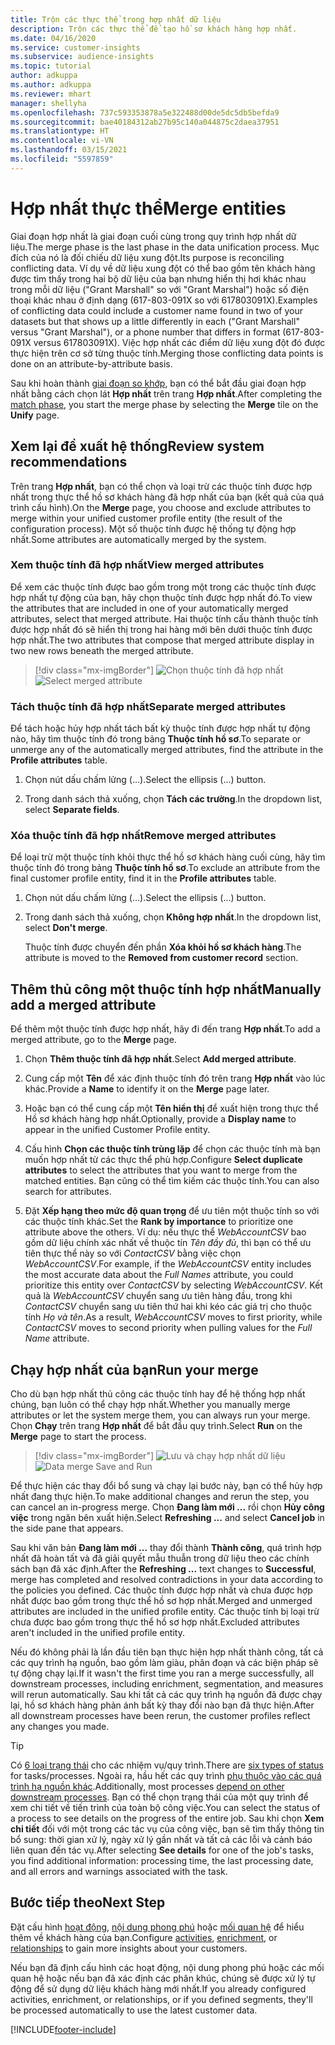 ```yaml
---
title: Trộn các thực thể trong hợp nhất dữ liệu
description: Trộn các thực thể để tạo hồ sơ khách hàng hợp nhất.
ms.date: 04/16/2020
ms.service: customer-insights
ms.subservice: audience-insights
ms.topic: tutorial
author: adkuppa
ms.author: adkuppa
ms.reviewer: mhart
manager: shellyha
ms.openlocfilehash: 737c593353878a5e322488d00de5dc5db5befda9
ms.sourcegitcommit: bae40184312ab27b95c140a044875c2daea37951
ms.translationtype: HT
ms.contentlocale: vi-VN
ms.lasthandoff: 03/15/2021
ms.locfileid: "5597859"
---
```

# <a name="merge-entities"></a><span data-ttu-id="8fc85-103">Hợp nhất thực thể</span><span class="sxs-lookup"><span data-stu-id="8fc85-103">Merge entities</span></span>

<span data-ttu-id="8fc85-104">Giai đoạn hợp nhất là giai đoạn cuối cùng trong quy trình hợp nhất dữ liệu.</span><span class="sxs-lookup"><span data-stu-id="8fc85-104">The merge phase is the last phase in the data unification process.</span></span> <span data-ttu-id="8fc85-105">Mục đích của nó là đối chiếu dữ liệu xung đột.</span><span class="sxs-lookup"><span data-stu-id="8fc85-105">Its purpose is reconciling conflicting data.</span></span> <span data-ttu-id="8fc85-106">Ví dụ về dữ liệu xung đột có thể bao gồm tên khách hàng được tìm thấy trong hai bộ dữ liệu của bạn nhưng hiển thị hơi khác nhau trong mỗi dữ liệu ("Grant Marshall" so với "Grant Marshal") hoặc số điện thoại khác nhau ở định dạng (617-803-091X so với 617803091X).</span><span class="sxs-lookup"><span data-stu-id="8fc85-106">Examples of conflicting data could include a customer name found in two of your datasets but that shows up a little differently in each ("Grant Marshall" versus "Grant Marshal"), or a phone number that differs in format (617-803-091X versus 617803091X).</span></span> <span data-ttu-id="8fc85-107">Việc hợp nhất các điểm dữ liệu xung đột đó được thực hiện trên cơ sở từng thuộc tính.</span><span class="sxs-lookup"><span data-stu-id="8fc85-107">Merging those conflicting data points is done on an attribute-by-attribute basis.</span></span>

<span data-ttu-id="8fc85-108">Sau khi hoàn thành [giai đoạn so khớp](match-entities.md), bạn có thể bắt đầu giai đoạn hợp nhất bằng cách chọn lát **Hợp nhất** trên trang **Hợp nhất**.</span><span class="sxs-lookup"><span data-stu-id="8fc85-108">After completing the [match phase](match-entities.md), you start the merge phase by selecting the **Merge** tile on the **Unify** page.</span></span>

## <a name="review-system-recommendations"></a><span data-ttu-id="8fc85-109">Xem lại đề xuất hệ thống</span><span class="sxs-lookup"><span data-stu-id="8fc85-109">Review system recommendations</span></span>

<span data-ttu-id="8fc85-110">Trên trang **Hợp nhất**, bạn có thể chọn và loại trừ các thuộc tính được hợp nhất trong thực thể hồ sơ khách hàng đã hợp nhất của bạn (kết quả của quá trình cấu hình).</span><span class="sxs-lookup"><span data-stu-id="8fc85-110">On the **Merge** page, you choose and exclude attributes to merge within your unified customer profile entity (the result of the configuration process).</span></span> <span data-ttu-id="8fc85-111">Một số thuộc tính được hệ thống tự động hợp nhất.</span><span class="sxs-lookup"><span data-stu-id="8fc85-111">Some attributes are automatically merged by the system.</span></span>

### <a name="view-merged-attributes"></a><span data-ttu-id="8fc85-112">Xem thuộc tính đã hợp nhất</span><span class="sxs-lookup"><span data-stu-id="8fc85-112">View merged attributes</span></span>

<span data-ttu-id="8fc85-113">Để xem các thuộc tính được bao gồm trong một trong các thuộc tính được hợp nhất tự động của bạn, hãy chọn thuộc tính được hợp nhất đó.</span><span class="sxs-lookup"><span data-stu-id="8fc85-113">To view the attributes that are included in one of your automatically merged attributes, select that merged attribute.</span></span> <span data-ttu-id="8fc85-114">Hai thuộc tính cấu thành thuộc tính được hợp nhất đó sẽ hiển thị trong hai hàng mới bên dưới thuộc tính được hợp nhất.</span><span class="sxs-lookup"><span data-stu-id="8fc85-114">The two attributes that compose that merged attribute display in two new rows beneath the merged attribute.</span></span>

> [!div class="mx-imgBorder"]
> <span data-ttu-id="8fc85-115">![Chọn thuộc tính đã hợp nhất](media/configure-data-merge-profile-attributes.png "Chọn thuộc tính đã hợp nhất")</span><span class="sxs-lookup"><span data-stu-id="8fc85-115">![Select merged attribute](media/configure-data-merge-profile-attributes.png "Select merged attribute")</span></span>

### <a name="separate-merged-attributes"></a><span data-ttu-id="8fc85-116">Tách thuộc tính đã hợp nhất</span><span class="sxs-lookup"><span data-stu-id="8fc85-116">Separate merged attributes</span></span>

<span data-ttu-id="8fc85-117">Để tách hoặc hủy hợp nhất tách bất kỳ thuộc tính được hợp nhất tự động nào, hãy tìm thuộc tính đó trong bảng **Thuộc tính hồ sơ**.</span><span class="sxs-lookup"><span data-stu-id="8fc85-117">To separate or unmerge any of the automatically merged attributes, find the attribute in the **Profile attributes** table.</span></span>

1. <span data-ttu-id="8fc85-118">Chọn nút dấu chấm lửng (...).</span><span class="sxs-lookup"><span data-stu-id="8fc85-118">Select the ellipsis (...) button.</span></span>
  
2. <span data-ttu-id="8fc85-119">Trong danh sách thả xuống, chọn **Tách các trường**.</span><span class="sxs-lookup"><span data-stu-id="8fc85-119">In the dropdown list, select **Separate fields**.</span></span>

### <a name="remove-merged-attributes"></a><span data-ttu-id="8fc85-120">Xóa thuộc tính đã hợp nhất</span><span class="sxs-lookup"><span data-stu-id="8fc85-120">Remove merged attributes</span></span>

<span data-ttu-id="8fc85-121">Để loại trừ một thuộc tính khỏi thực thể hồ sơ khách hàng cuối cùng, hãy tìm thuộc tính đó trong bảng **Thuộc tính hồ sơ**.</span><span class="sxs-lookup"><span data-stu-id="8fc85-121">To exclude an attribute from the final customer profile entity, find it in the **Profile attributes** table.</span></span>

1. <span data-ttu-id="8fc85-122">Chọn nút dấu chấm lửng (...).</span><span class="sxs-lookup"><span data-stu-id="8fc85-122">Select the ellipsis (...) button.</span></span>
  
2. <span data-ttu-id="8fc85-123">Trong danh sách thả xuống, chọn **Không hợp nhất**.</span><span class="sxs-lookup"><span data-stu-id="8fc85-123">In the dropdown list, select **Don't merge**.</span></span>

   <span data-ttu-id="8fc85-124">Thuộc tính được chuyển đến phần **Xóa khỏi hồ sơ khách hàng**.</span><span class="sxs-lookup"><span data-stu-id="8fc85-124">The attribute is moved to the **Removed from customer record** section.</span></span>

## <a name="manually-add-a-merged-attribute"></a><span data-ttu-id="8fc85-125">Thêm thủ công một thuộc tính hợp nhất</span><span class="sxs-lookup"><span data-stu-id="8fc85-125">Manually add a merged attribute</span></span>

<span data-ttu-id="8fc85-126">Để thêm một thuộc tính được hợp nhất, hãy đi đến trang **Hợp nhất**.</span><span class="sxs-lookup"><span data-stu-id="8fc85-126">To add a merged attribute, go to the **Merge** page.</span></span>

1. <span data-ttu-id="8fc85-127">Chọn **Thêm thuộc tính đã hợp nhất**.</span><span class="sxs-lookup"><span data-stu-id="8fc85-127">Select **Add merged attribute**.</span></span>

2. <span data-ttu-id="8fc85-128">Cung cấp một **Tên** để xác định thuộc tính đó trên trang **Hợp nhất** vào lúc khác.</span><span class="sxs-lookup"><span data-stu-id="8fc85-128">Provide a **Name** to identify it on the **Merge** page later.</span></span>

3. <span data-ttu-id="8fc85-129">Hoặc bạn có thể cung cấp một **Tên hiển thị** để xuất hiện trong thực thể Hồ sơ khách hàng hợp nhất.</span><span class="sxs-lookup"><span data-stu-id="8fc85-129">Optionally, provide a **Display name** to appear in the unified Customer Profile entity.</span></span>

4. <span data-ttu-id="8fc85-130">Cấu hình **Chọn các thuộc tính trùng lặp** để chọn các thuộc tính mà bạn muốn hợp nhất từ các thực thể phù hợp.</span><span class="sxs-lookup"><span data-stu-id="8fc85-130">Configure **Select duplicate attributes** to select the attributes that you want to merge from the matched entities.</span></span> <span data-ttu-id="8fc85-131">Bạn cũng có thể tìm kiếm các thuộc tính.</span><span class="sxs-lookup"><span data-stu-id="8fc85-131">You can also search for attributes.</span></span>

5. <span data-ttu-id="8fc85-132">Đặt **Xếp hạng theo mức độ quan trọng** để ưu tiên một thuộc tính so với các thuộc tính khác.</span><span class="sxs-lookup"><span data-stu-id="8fc85-132">Set the **Rank by importance** to prioritize one attribute above the others.</span></span> <span data-ttu-id="8fc85-133">Ví dụ: nếu thực thể *WebAccountCSV* bao gồm dữ liệu chính xác nhất về thuộc tín *Tên đầy đủ*, thì bạn có thể ưu tiên thực thể này so với *ContactCSV* bằng việc chọn *WebAccountCSV*.</span><span class="sxs-lookup"><span data-stu-id="8fc85-133">For example, if the *WebAccountCSV* entity includes the most accurate data about the *Full Names* attribute, you could prioritize this entity over *ContactCSV* by selecting *WebAccountCSV*.</span></span> <span data-ttu-id="8fc85-134">Kết quả là *WebAccountCSV* chuyển sang ưu tiên hàng đầu, trong khi *ContactCSV* chuyển sang ưu tiên thứ hai khi kéo các giá trị cho thuộc tính *Họ và tên*.</span><span class="sxs-lookup"><span data-stu-id="8fc85-134">As a result, *WebAccountCSV* moves to first priority, while *ContactCSV* moves to second priority when pulling values for the *Full Name* attribute.</span></span>

## <a name="run-your-merge"></a><span data-ttu-id="8fc85-135">Chạy hợp nhất của bạn</span><span class="sxs-lookup"><span data-stu-id="8fc85-135">Run your merge</span></span>

<span data-ttu-id="8fc85-136">Cho dù bạn hợp nhất thủ công các thuộc tính hay để hệ thống hợp nhất chúng, bạn luôn có thể chạy hợp nhất.</span><span class="sxs-lookup"><span data-stu-id="8fc85-136">Whether you manually merge attributes or let the system merge them, you can always run your merge.</span></span> <span data-ttu-id="8fc85-137">Chọn **Chạy** trên trang **Hợp nhất** để bắt đầu quy trình.</span><span class="sxs-lookup"><span data-stu-id="8fc85-137">Select **Run** on the **Merge** page to start the process.</span></span>

> [!div class="mx-imgBorder"]
> <span data-ttu-id="8fc85-138">![Lưu và chạy hợp nhất dữ liệu](media/configure-data-merge-save-run.png "Lưu và chạy hợp nhất dữ liệu")</span><span class="sxs-lookup"><span data-stu-id="8fc85-138">![Data merge Save and Run](media/configure-data-merge-save-run.png "Data merge Save and Run")</span></span>

<span data-ttu-id="8fc85-139">Để thực hiện các thay đổi bổ sung và chạy lại bước này, bạn có thể hủy hợp nhất đang thực hiện.</span><span class="sxs-lookup"><span data-stu-id="8fc85-139">To make additional changes and rerun the step, you can cancel an in-progress merge.</span></span> <span data-ttu-id="8fc85-140">Chọn **Đang làm mới ...** rồi chọn **Hủy công việc**  trong ngăn bên xuất hiện.</span><span class="sxs-lookup"><span data-stu-id="8fc85-140">Select **Refreshing ...** and select **Cancel job**  in the side pane that appears.</span></span>

<span data-ttu-id="8fc85-141">Sau khi văn bản **Đang làm mới ...** thay đổi thành **Thành công**, quá trình hợp nhất đã hoàn tất và đã giải quyết mẫu thuẫn trong dữ liệu theo các chính sách bạn đã xác định.</span><span class="sxs-lookup"><span data-stu-id="8fc85-141">After the **Refreshing ...** text changes to **Successful**, merge has completed and resolved contradictions in your data according to the policies you defined.</span></span> <span data-ttu-id="8fc85-142">Các thuộc tính được hợp nhất và chưa được hợp nhất được bao gồm trong thực thể hồ sơ hợp nhất.</span><span class="sxs-lookup"><span data-stu-id="8fc85-142">Merged and unmerged attributes are included in the unified profile entity.</span></span> <span data-ttu-id="8fc85-143">Các thuộc tính bị loại trừ chưa được bao gồm trong thực thể hồ sơ hợp nhất.</span><span class="sxs-lookup"><span data-stu-id="8fc85-143">Excluded attributes aren't included in the unified profile entity.</span></span>

<span data-ttu-id="8fc85-144">Nếu đó không phải là lần đầu tiên bạn thực hiện hợp nhất thành công, tất cả các quy trình hạ nguồn, bao gồm làm giàu, phân đoạn và các biện pháp sẽ tự động chạy lại.</span><span class="sxs-lookup"><span data-stu-id="8fc85-144">If it wasn't the first time you ran a merge successfully, all downstream processes, including enrichment, segmentation, and measures will rerun automatically.</span></span> <span data-ttu-id="8fc85-145">Sau khi tất cả các quy trình hạ nguồn đã được chạy lại, hồ sơ khách hàng phản ánh bất kỳ thay đổi nào bạn đã thực hiện.</span><span class="sxs-lookup"><span data-stu-id="8fc85-145">After all downstream processes have been rerun, the customer profiles reflect any changes you made.</span></span>

> [!TIP]
> <span data-ttu-id="8fc85-146">Có [6 loại trạng thái](system.md#status-types) cho các nhiệm vụ/quy trình.</span><span class="sxs-lookup"><span data-stu-id="8fc85-146">There are [six types of status](system.md#status-types) for tasks/processes.</span></span> <span data-ttu-id="8fc85-147">Ngoài ra, hầu hết các quy trình [phụ thuộc vào các quá trình hạ nguồn khác](system.md#refresh-policies).</span><span class="sxs-lookup"><span data-stu-id="8fc85-147">Additionally, most processes [depend on other downstream processes](system.md#refresh-policies).</span></span> <span data-ttu-id="8fc85-148">Bạn có thể chọn trạng thái của một quy trình để xem chi tiết về tiến trình của toàn bộ công việc.</span><span class="sxs-lookup"><span data-stu-id="8fc85-148">You can select the status of a process to see details on the progress of the entire job.</span></span> <span data-ttu-id="8fc85-149">Sau khi chọn **Xem chi tiết** đối với một trong các tác vụ của công việc, bạn sẽ tìm thấy thông tin bổ sung: thời gian xử lý, ngày xử lý gần nhất và tất cả các lỗi và cảnh báo liên quan đến tác vụ.</span><span class="sxs-lookup"><span data-stu-id="8fc85-149">After selecting **See details** for one of the job's tasks, you find additional information: processing time, the last processing date, and all errors and warnings associated with the task.</span></span>

## <a name="next-step"></a><span data-ttu-id="8fc85-150">Bước tiếp theo</span><span class="sxs-lookup"><span data-stu-id="8fc85-150">Next Step</span></span>

<span data-ttu-id="8fc85-151">Đặt cấu hình [hoạt động](activities.md), [nội dung phong phú](enrichment-microsoft-graph.md) hoặc [mối quan hệ](relationships.md) để hiểu thêm về khách hàng của bạn.</span><span class="sxs-lookup"><span data-stu-id="8fc85-151">Configure [activities](activities.md), [enrichment](enrichment-microsoft-graph.md), or [relationships](relationships.md) to gain more insights about your customers.</span></span>

<span data-ttu-id="8fc85-152">Nếu bạn đã định cấu hình các hoạt động, nội dung phong phú hoặc các mối quan hệ hoặc nếu bạn đã xác định các phân khúc, chúng sẽ được xử lý tự động để sử dụng dữ liệu khách hàng mới nhất.</span><span class="sxs-lookup"><span data-stu-id="8fc85-152">If you already configured activities, enrichment, or relationships, or if you defined segments, they'll be processed automatically to use the latest customer data.</span></span>




[!INCLUDE[footer-include](../includes/footer-banner.md)]